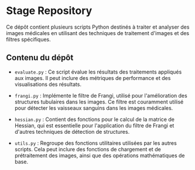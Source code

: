 # Stage Repository

Ce dépôt contient plusieurs scripts Python destinés à traiter et analyser des images médicales en utilisant des techniques de traitement d'images et des filtres spécifiques.

## Contenu du dépôt

- `evaluate.py` : Ce script évalue les résultats des traitements appliqués aux images. Il peut inclure des métriques de performance et des visualisations des résultats.
  
- `frangi.py` : Implémente le filtre de Frangi, utilisé pour l'amélioration des structures tubulaires dans les images. Ce filtre est couramment utilisé pour détecter les vaisseaux sanguins dans les images médicales.
  
- `hessian.py` : Contient des fonctions pour le calcul de la matrice de Hessian, qui est essentielle pour l'application du filtre de Frangi et d'autres techniques de détection de structures.
  
- `utils.py` : Regroupe des fonctions utilitaires utilisées par les autres scripts. Cela peut inclure des fonctions de chargement et de prétraitement des images, ainsi que des opérations mathématiques de base.

